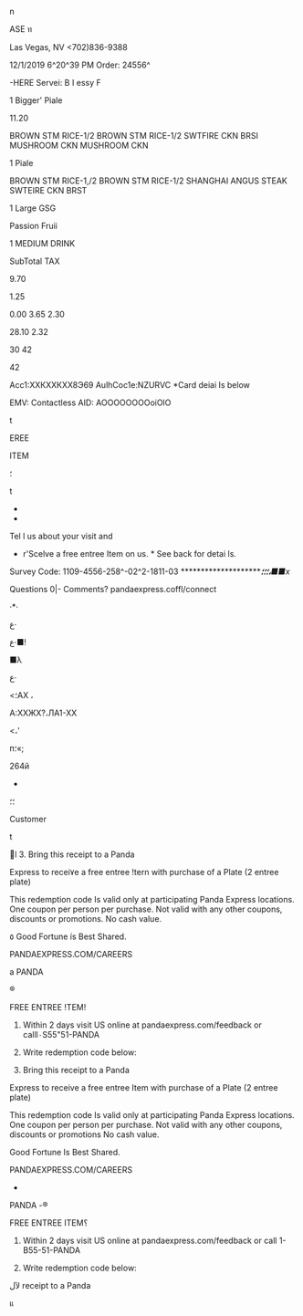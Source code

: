 n

ASE ท

Las Vegas, NV
<702)836-9388

12/1/2019  6^20^39 PM
Order: 24556^

-HERE
Servei: В  ا  essy  F

1  Bigger'  Piale

11.20

BROWN  STM  RICE-1/2
BROWN  STM  RICE-1/2
SWTFIRE  CKN  BRSI
MUSHROOM  CKN
MUSHROOM  CKN

1  Piale

BROWN  STM  RICE-1,/2
BROWN  STM  RICE-1/2
SHANGHAI  ANGUS  STEAK
SWTEIRE  CKN  BRST

1  Large  GSG

Passion  Fruii

1  MEDIUM  DRINK

SubTotal
TAX

9.70

1.25

0.00
3.65
2.30

28.10
2.32

30 42

42

Асс1:ХХКХХКХХ8Э69
AulhCoc1e:NZURVC
*Card  deiai Is  below

EMV:  Contactless
AID:  AOOOOOOOOoiOlO

t

EREE

ITEM

؛

t

*
*
 Tel l  us  about  your  visit  and
*  r'Scelve  a  free  entree  Item  on  us.  *
See  back  for  detai ls.

Survey  Code:
1109-4556-258^-02^2-1811-03
**************************؛؛**؛،■***■*x**

Questions  0|-  Comments?
pandaexpress.coffl/connect

·*·

 ع·

 ع·■!

 ■λ

 ع·

<؛АХ ،

А:ХХЖХ?،ЛА1-ХХ

<،'

п؛«;

264й

*

؛؛

Customer

t

l
3. Bring this receipt to a Panda

Express to recei٧e  a  free  entree
!tern with  purchase  of a  Plate
(2  entree  plate)

This redemption code Is valid only at participating  Panda  Express
locations. One  coupon  per person  per purchase.  Not valid with  any
other coupons, discounts or promotions. No cash value.

٥ Good  Fortune  ís  Best  Shared.

PANDAEXPRESS.COM/CAREERS

a
PANDA

®

FREE ENTREE !ТЕМ!

1.  Within  2  days visit US  online  at
pandaexpress.com/feedback
or calll٠S55"51-PANDA

2. Write  redemption  code  below:

3.  Bring  this  receipt to  a  Panda

Express to  receive  a  free entree
Item with  purchase  of a  Plate
(2  entree  plate)

This  redemption  code Is valid  only at participating  Panda  Express
locations.  One coupon  per person  per purchase.  Not valid with any
other coupons, discounts or promotions No cash value.

Good  Fortune  Is  Best  Shared.

PANDAEXPRESS.COM/CAREERS

-

PANDA
-®

FREE  ENTREE  ITEM؟

1.  Within  2  days visit US  online  at
pandaexpress.com/feedback
or call  1-B55-51-PANDA

2. Write  redemption  code  below:

 لآل receipt to a  Panda

แ
